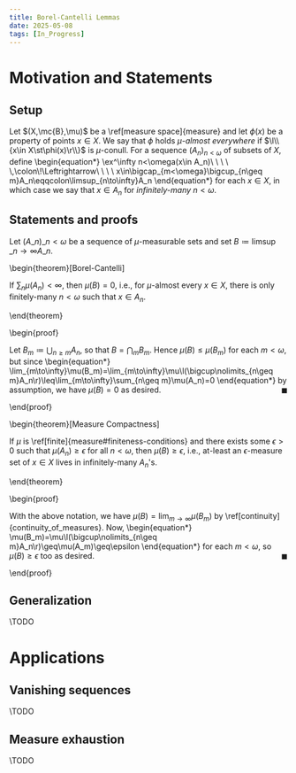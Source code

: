 ```yaml
---
title: Borel-Cantelli Lemmas
date: 2025-05-08
tags: [In_Progress]
---
```


# Motivation and Statements

## Setup

Let $(X,\mc{B},\mu)$ be a \ref[measure space]{measure} and let $\phi(x)$ be a property of points $x\in X$. We say that $\phi$ holds _$\mu$-almost everywhere_ if $\l\\{x\in X\st\phi(x)\r\\}$ is $\mu$-conull. For a sequence $(A_n)_{n<\omega}$ of subsets of $X$, define
\begin{equation*}
    \ex^\infty n<\omega(x\in A\_n)\ \ \ \ \\,\colon\\!\Leftrightarrow\ \ \ \ x\in\bigcap\_{m<\omega}\bigcup\_{n\geq m}A\_n\eqqcolon\limsup\_{n\to\infty}A\_n
\end{equation*}
for each $x\in X$, in which case we say that $x\in A_n$ for _infinitely-many_ $n<\omega$.

## Statements and proofs

Let $(A\_n)\_{n<\omega}$ be a sequence of $\mu$-measurable sets and set $B\coloneqq\limsup\_{n\to\infty}A\_n$.

\begin{theorem}[Borel-Cantelli]

If $\sum_n\mu(A_n)<\infty$, then $\mu(B)=0$, i.e., for $\mu$-almost every $x\in X$, there is only finitely-many $n<\omega$ such that $x\in A_n$.

\end{theorem}

\begin{proof}

Let $B_m\coloneqq\bigcup_{n\geq m}A_n$, so that $B=\bigcap_mB_m$. Hence $\mu(B)\leq\mu(B_m)$ for each $m<\omega$, but since
\begin{equation*}
    \lim\_{m\to\infty}\mu(B\_m)=\lim\_{m\to\infty}\mu\l(\bigcup\nolimits\_{n\geq m}A\_n\r)\leq\lim\_{m\to\infty}\sum\_{n\geq m}\mu(A\_n)=0
\end{equation*}
by assumption, we have $\mu(B)=0$ as desired.<span style="float:right;">$\blacksquare$</span>

\end{proof}

\begin{theorem}[Measure Compactness]

If $\mu$ is \ref[finite]{measure#finiteness-conditions} and there exists some $\epsilon>0$ such that $\mu(A_n)\geq\epsilon$ for all $n<\omega$, then $\mu(B)\geq\epsilon$, i.e., at-least an $\epsilon$-measure set of $x\in X$ lives in infinitely-many $A_n$'s.

\end{theorem}

\begin{proof}

With the above notation, we have $\mu(B)=\lim_{m\to\infty}\mu(B_m)$ by \ref[continuity]{continuity_of_measures}. Now,
\begin{equation*}
    \mu(B_m)=\mu\l(\bigcup\nolimits_{n\geq m}A_n\r)\geq\mu(A_m)\geq\epsilon
\end{equation*}
for each $m<\omega$, so $\mu(B)\geq\epsilon$ too as desired.<span style="float:right;">$\blacksquare$</span>

\end{proof}

## Generalization

\TODO

# Applications

## Vanishing sequences

\TODO

## Measure exhaustion

\TODO
